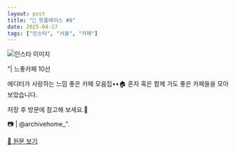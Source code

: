 ```yaml
---
layout: post
title: "📍 핫플레이스 #8"
date: 2025-04-17
tags: ["인스타", "서울", "카페"]
---
```


![인스타 이미지](https://scontent-ssn1-1.cdninstagram.com/v/t51.75761-15/481896308_18060214429989753_8938421638483518761_n.jpg?stp=c288.0.864.864a_dst-jpg_e35_s640x640_tt6&_nc_cat=111&ccb=1-7&_nc_sid=18de74&_nc_ohc=qlGipPJKNV0Q7kNvwFNB23v&_nc_oc=AdlmYePsTF0aSfbv2Oo9gMt99evI8Qvm49u70gTmUJKYVbPB93KGA4H1pQteTEcMdaY&_nc_zt=23&_nc_ht=scontent-ssn1-1.cdninstagram.com&_nc_gid=djUxOB-SdVv6z5UDRHIr-A&oh=00_AfG6K4Ed9MGAD8zLBcw8JBpWCs1IxvaBggX-5rXbm-QdVg&oe=6805C7FA)

"| 느좋카페 10선 

에디터가 사랑하는 느낌 좋은 카페 모음집••🏠 
혼자 혹은 함께 가도 좋은 카페들을 모아보았습니다. 

저장 후 방문에 참고해 보세요.💌

📷 | @archivehome_".

[🔗 원문 보기](https://www.instagram.com/p/DGsWNlsydKZ/)
